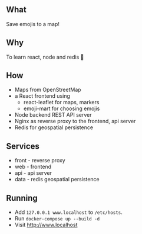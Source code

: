 ## What
Save emojis to a map!

## Why 

To learn react, node and redis 🤷

## How
* Maps from OpenStreetMap
* a React frontend using
    * react-leaflet for maps, markers
    * emoji-mart for choosing emojis
* Node backend REST API server
* Nginx as reverse proxy to the frontend, api server
* Redis for geospatial persistence

## Services

* front - reverse proxy
* web - frontend
* api - api server
* data - redis geospatial persistence

## Running

* Add `127.0.0.1 www.localhost` to `/etc/hosts`.
* Run `docker-compose up --build -d`
* Visit http://www.localhost
